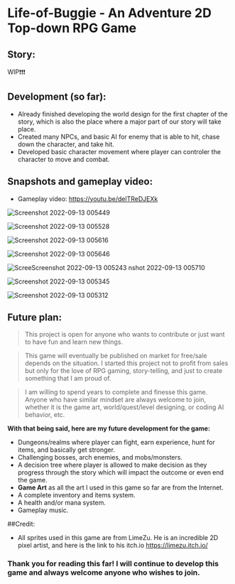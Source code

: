 # Life-of-Buggie - An Adventure 2D Top-down RPG Game

## Story:
WIP❗❗❗

## Development (so far):
  - Already finished developing the world design for the first chapter of the story, which is also the place where a major part of our story will take place. 
  - Created many NPCs, and basic AI for enemy that is able to hit, chase down the character, and take hit.
  - Developed basic character movement where player can controler the character to move and combat.
  
## Snapshots and gameplay video:

- Gameplay video: https://youtu.be/delTReDJEXk

![Screenshot 2022-09-13 005449](https://user-images.githubusercontent.com/98335699/189812484-e2747980-fa20-444c-bfe6-1fa4d40436b5.jpg)

![Screenshot 2022-09-13 005528](https://user-images.githubusercontent.com/98335699/189812495-9c5463ff-1f32-4892-9cdc-7ce01e11f094.jpg)

![Screenshot 2022-09-13 005616](https://user-images.githubusercontent.com/98335699/189812503-1202f7d3-3a70-4696-a65d-dc3644e7af7a.jpg)

![Screenshot 2022-09-13 005646](https://user-images.githubusercontent.com/98335699/189812512-0c2ddf68-ff52-49c9-a566-c666f9cbfbd8.jpg)

![Scree![Screenshot 2022-09-13 005243](https://user-images.githubusercontent.com/98335699/189812525-813e003e-09e8-4a57-a9c9-a336772e012e.jpg)
nshot 2022-09-13 005710](https://user-images.githubusercontent.com/98335699/189812518-aeb90087-1645-4b51-865e-4cc575ac09d7.jpg)

![Screenshot 2022-09-13 005345](https://user-images.githubusercontent.com/98335699/189812534-4a1414f3-79e1-414f-b1c3-cfa8bf3c453b.jpg)

![Screenshot 2022-09-13 005312](https://user-images.githubusercontent.com/98335699/189812543-a656f581-7227-417b-91d5-f66caa6b4e79.jpg)
  
## Future plan:
> This project is open for anyone who wants to contribute or just want to have fun and learn new things.

> This game will eventually be published on market for free/sale depends on the situation. I started this project not to profit from sales but only for the love of RPG gaming, story-telling, and just to create something that I am proud of.

> I am willing to spend years to complete and finesse this game. Anyone who have similar mindset are always welcome to join, whether it is the game art, world/quest/level designing, or coding AI behavior, etc.

**With that being said, here are my future development for the game:**
  - Dungeons/realms where player can fight, earn experience, hunt for items, and basically get stronger.
  - Challenging bosses, arch enemies, and mobs/monsters.
  - A decision tree where player is allowed to make decision as they progress through the story which will impact the outcome or even end the game.
  - **Game Art** as all the art I used in this game so far are from the Internet.
  - A complete inventory and items system.
  - A health and/or mana system.
  - Gameplay music.

##Credit:
- All sprites used in this game are from LimeZu. He is an incredible 2D pixel artist, and here is the link to his itch.io https://limezu.itch.io/

### Thank you for reading this far! I will continue to develop this game and always welcome anyone who wishes to join. 


